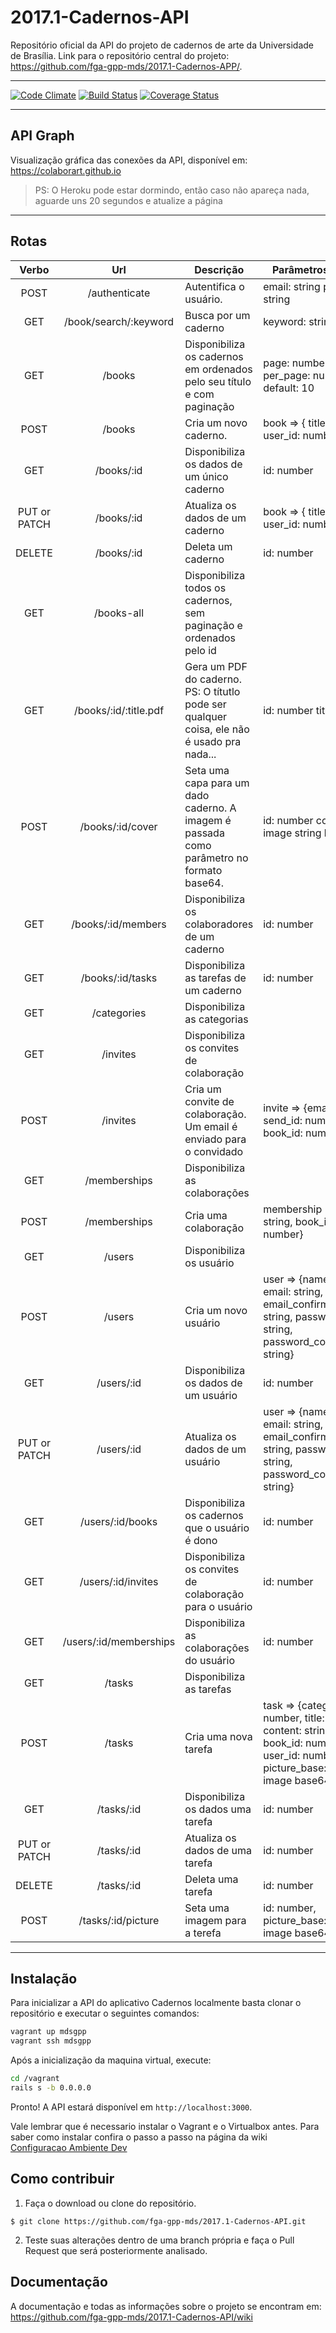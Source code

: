 # 2017.1-Cadernos-API
 Repositório oficial da API do projeto de cadernos de arte da Universidade de Brasília. Link para o repositório central do projeto: https://github.com/fga-gpp-mds/2017.1-Cadernos-APP/.

***

[![Code Climate](https://codeclimate.com/github/fga-gpp-mds/2017.1-Cadernos-API/badges/gpa.svg)](https://codeclimate.com/github/fga-gpp-mds/2017.1-Cadernos-API)
[![Build Status](https://travis-ci.org/fga-gpp-mds/2017.1-Cadernos-API.svg?branch=homolog)](https://travis-ci.org/fga-gpp-mds/2017.1-Cadernos-API)
[![Coverage Status](https://coveralls.io/repos/github/fga-gpp-mds/2017.1-Cadernos-API/badge.svg?branch=homolog)](https://coveralls.io/github/fga-gpp-mds/2017.1-Cadernos-API?branch=master)


***
## API Graph

Visualização gráfica das conexões da API, disponível em: https://colaborart.github.io

> PS: O Heroku pode estar dormindo, então caso não apareça nada, aguarde uns 20 segundos e atualize a página

***

## Rotas

|     Verbo    |           Url          | Descrição                                                                                  | Parâmetros aceitos                                                                                                                 |
|:------------:|:----------------------:|--------------------------------------------------------------------------------------------|------------------------------------------------------------------------------------------------------------------------------------|
| POST         | /authenticate          | Autentifica o usuário.                                                                     | email: string password: string                                                                                                     |
| GET          | /book/search/:keyword  | Busca por um caderno                                                                       | keyword: string                                                                                                                    |
| GET          | /books                 | Disponibiliza os cadernos em ordenados pelo seu título e com paginação                     | page: number per_page: number, default: 10                                                                                         |
| POST         | /books                 | Cria um novo caderno.                                                                      | book => { title: string, user_id: number }                                                                                         |
| GET          | /books/:id             | Disponibiliza os dados de um único caderno                                                 | id: number                                                                                                                         |
| PUT or PATCH | /books/:id             | Atualiza os dados de um caderno                                                            | book => { title: string, user_id: number }                                                                                         |
| DELETE       | /books/:id             | Deleta um caderno                                                                          | id: number                                                                                                                         |
| GET          | /books-all             | Disponibiliza todos os cadernos, sem paginação e ordenados pelo id                         |                                                                                                                                    |
| GET          | /books/:id/:title.pdf  | Gera um PDF do caderno. PS: O títutlo pode ser qualquer coisa, ele não é usado pra nada... | id: number title: string                                                                                                           |
| POST         | /books/:id/cover       | Seta uma capa para um dado caderno. A imagem é passada como parâmetro no formato base64.   | id: number cover_base: image string base64                                                                                         |
| GET          | /books/:id/members     | Disponibiliza os colaboradores de um caderno                                               | id: number                                                                                                                         |
| GET          | /books/:id/tasks       | Disponibiliza as tarefas de um caderno                                                     | id: number                                                                                                                         |
| GET          | /categories            | Disponibiliza as categorias                                                                |                                                                                                                                    |
| GET          | /invites               | Disponibiliza os convites de colaboração                                                   |                                                                                                                                    |
| POST         | /invites               | Cria um convite de colaboração. Um email é enviado para o convidado                        | invite => {email: string, send_id: number, book_id: number}                                                                        |
| GET          | /memberships           | Disponibiliza as colaborações                                                              |                                                                                                                                    |
| POST         | /memberships           | Cria uma colaboração                                                                       | membership => {email: string, book_id: number}                                                                                     |
| GET          | /users                 | Disponibiliza os usuário                                                                   |                                                                                                                                    |
| POST         | /users                 | Cria um novo usuário                                                                       | user => {name: string, email: string, email_confirmation: string, password: string, password_confirmation: string}                 |
| GET          | /users/:id             | Disponibiliza os dados de um usuário                                                       | id: number                                                                                                                         |
| PUT or PATCH | /users/:id             | Atualiza os dados de um usuário                                                            | user => {name: string, email: string, email_confirmation: string, password: string, password_confirmation: string}                 |
| GET          | /users/:id/books       | Disponibiliza os cadernos que o usuário é dono                                             | id: number                                                                                                                         |
| GET          | /users/:id/invites     | Disponibiliza os convites de colaboração para o usuário                                    | id: number                                                                                                                         |
| GET          | /users/:id/memberships | Disponibiliza as colaborações do usuário                                                   | id: number                                                                                                                         |
| GET          | /tasks                 | Disponibiliza as tarefas                                                                   |                                                                                                                                    |
| POST         | /tasks                 | Cria uma nova tarefa                                                                       | task => {category_id: number, title: string, content: string, book_id: number, user_id: number, picture_base: string image base64} |
| GET          | /tasks/:id             | Disponibiliza os dados uma tarefa                                                          | id: number                                                                                                                         |
| PUT or PATCH | /tasks/:id             | Atualiza os dados de uma tarefa                                                            | id: number                                                                                                                         |
| DELETE       | /tasks/:id             | Deleta uma tarefa                                                             | id: number |
| POST         | /tasks/:id/picture     | Seta uma imagem para a terefa                                                 | id: number, picture_base: string image base64 |

***
## Instalação

Para inicializar a API do aplicativo Cadernos localmente basta clonar o repositório e executar o seguintes comandos:

```bash
vagrant up mdsgpp
vagrant ssh mdsgpp
```

Após a inicialização da maquina virtual, execute:

```bash
cd /vagrant
rails s -b 0.0.0.0
```

Pronto! A API estará disponível em `http://localhost:3000`.

Vale lembrar que é necessario instalar o Vagrant e o Virtualbox antes. Para saber como instalar
confira o passo a passo na página da wiki [Configuracao Ambiente Dev](https://github.com/fga-gpp-mds/2017.1-Cadernos-API/wiki/Configuracao-Ambiente-Dev#vagrant-e-virtualboxt)

## Como contribuir

1. Faça o download ou clone do repositório.
```console
$ git clone https://github.com/fga-gpp-mds/2017.1-Cadernos-API.git
```
2. Teste suas alterações dentro de uma branch própria e faça o Pull Request que será posteriormente analisado.


## Documentação

A documentação e todas as informações sobre o projeto se encontram em: https://github.com/fga-gpp-mds/2017.1-Cadernos-API/wiki
